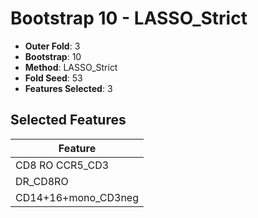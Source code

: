 # Bootstrap 10 - LASSO_Strict

- **Outer Fold**: 3
- **Bootstrap**: 10
- **Method**: LASSO_Strict
- **Fold Seed**: 53
- **Features Selected**: 3

## Selected Features

| Feature |
|---------|
| CD8 RO CCR5_CD3 |
| DR_CD8RO |
| CD14+16+mono_CD3neg |
